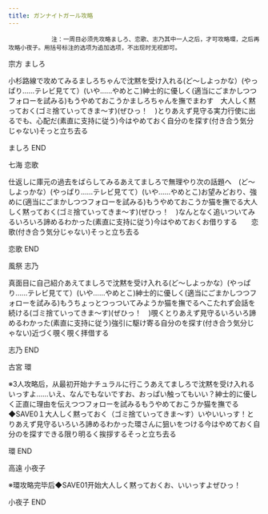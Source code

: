 ```yaml
---
title: ガンナイトガール攻略
---
```


                注：一周目必须先攻略ましろ、恋歌、志乃其中一人之后，才可攻略環，之后再攻略小夜子。用括号标注的选项为追加选项，不出现时无视即可。

宗方 ましろ

小杉路線で攻めてみるましろちゃんで沈黙を受け入れる(ど～しよっかな）(やっぱり……テレビ見てて）(いや……やめとこ)紳士的に優しく(適当にごまかしつつフォローを試みる)もうやめておこうかましろちゃんを撫でまわす　大人しく黙っておく(ゴミ捨ていってきま～す)(ぜひっ！　)とりあえず見守る実力行使に出るでも、心配だ(素直に支持に従う)今はやめておく自分のを探す(付き合う気分じゃない)そっと立ち去る　

ましろ END

七海 恋歌

仕返しに庫元の過去をばらしてみるあえてましろで無理やり次の話題へ　(ど～しよっかな）(やっぱり……テレビ見てて）(いや……やめとこ)お望みどおり、強めに(適当にごまかしつつフォローを試みる)もうやめておこうか猫を撫でる大人しく黙っておく(ゴミ捨ていってきま～す)(ぜひっ！　)なんとなく追いついてみるいろいろ諦めるわかった(素直に支持に従う)今はやめておくお借りする　　恋歌(付き合う気分じゃない)そっと立ち去る　

恋歌 END

風祭 志乃

真面目に自己紹介あえてましろで沈黙を受け入れる(ど～しよっかな）(やっぱり……テレビ見てて）(いや……やめとこ)紳士的に優しく(適当にごまかしつつフォローを試みる)もうちょっとつっついてみようか猫を撫でるへこたれず会話を続ける(ゴミ捨ていってきま～す)(ぜひっ！　)覗くとりあえず見守るいろいろ諦めるわかった(素直に支持に従う)強引に駆け寄る自分のを探す(付き合う気分じゃない)近づく覗く覗く拝借する

志乃 END

古宮 環

※3人攻略后，从最初开始ナチュラルに行こうあえてましろで沈黙を受け入れるいっすよ……いえ、なんでもないですお、おっぱい触ってもいい？紳士的に優しく正直に理由を伝えつつフォローを試みるもうやめておこうか猫を撫でる◆SAVE0１大人しく黙っておく（ゴミ捨ていってきま～す）いやいいっす！とりあえず見守るいろいろ諦めるわかった環さんに狙いをつける今はやめておく自分のを探すできる限り明るく挨拶するそっと立ち去る　

環 END

高遠 小夜子

※環攻略完毕后◆SAVE01开始大人しく黙っておくお、いいっすよぜひっ！

小夜子 END
              

